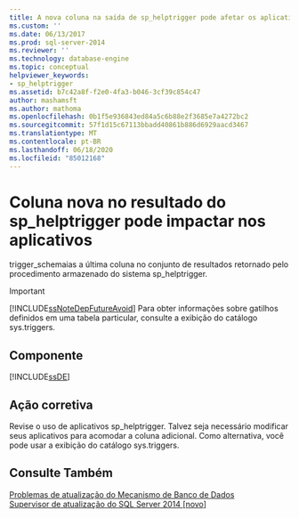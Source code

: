 ```yaml
---
title: A nova coluna na saída de sp_helptrigger pode afetar os aplicativos | Microsoft Docs
ms.custom: ''
ms.date: 06/13/2017
ms.prod: sql-server-2014
ms.reviewer: ''
ms.technology: database-engine
ms.topic: conceptual
helpviewer_keywords:
- sp_helptrigger
ms.assetid: b7c42a8f-f2e0-4fa3-b046-3cf39c854c47
author: mashamsft
ms.author: mathoma
ms.openlocfilehash: 0b1f5e936843ed84a5c6b88e2f3685e7a4272bc2
ms.sourcegitcommit: 57f1d15c67113bbadd40861b886d6929aacd3467
ms.translationtype: MT
ms.contentlocale: pt-BR
ms.lasthandoff: 06/18/2020
ms.locfileid: "85012168"
---
```

# <a name="new-column-in-output-of-sp_helptrigger-may-impact-applications"></a>Coluna nova no resultado do sp_helptrigger pode impactar nos aplicativos
  trigger_schemaias a última coluna no conjunto de resultados retornado pelo procedimento armazenado do sistema sp_helptrigger.  
  
> [!IMPORTANT]  
>  [!INCLUDE[ssNoteDepFutureAvoid](../../includes/ssnotedepfutureavoid-md.md)] Para obter informações sobre gatilhos definidos em uma tabela particular, consulte a exibição do catálogo sys.triggers.  
  
## <a name="component"></a>Componente  
 [!INCLUDE[ssDE](../../includes/ssde-md.md)]  
  
## <a name="corrective-action"></a>Ação corretiva  
 Revise o uso de aplicativos sp_helptrigger. Talvez seja necessário modificar seus aplicativos para acomodar a coluna adicional. Como alternativa, você pode usar a exibição do catálogo sys.triggers.  
  
## <a name="see-also"></a>Consulte Também  
 [Problemas de atualização do Mecanismo de Banco de Dados](../../../2014/sql-server/install/database-engine-upgrade-issues.md)   
 [Supervisor de atualização do SQL Server 2014 &#91;novo&#93;](sql-server-2014-upgrade-advisor.md)  
  
  
